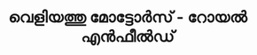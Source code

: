 ---
title: "വെളിയത്തു മോട്ടോർസ് - റോയൽ എൻഫീൽഡ്"
url: /vaalllppilllli-muvaarrrrupulll/velliyttu-moottttoo-s-rrooy-e-phii-dd/
shop: motorcycle
---